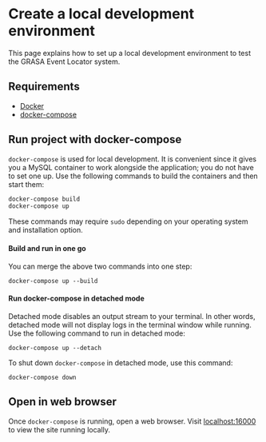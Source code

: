 Create a local development environment
======================================

<!--
    Please write each sentence on its own line.
    This makes changes easier to review in pull requests because of how git diffs work.
    More info here:
      https://asciidoctor.org/docs/asciidoc-recommended-practices/#one-sentence-per-line
  -->

This page explains how to set up a local development environment to test the GRASA Event Locator system.


## Requirements

* [Docker](https://docs.docker.com/install/)
* [docker-compose](https://docs.docker.com/compose/install/)


## Run project with docker-compose

`docker-compose` is used for local development.
It is convenient since it gives you a MySQL container to work alongside the application; you do not have to set one up.
Use the following commands to build the containers and then start them:


```sh
docker-compose build
docker-compose up
```

These commands may require `sudo` depending on your operating system and installation option.

#### Build and run in one go

You can merge the above two commands into one step:

`docker-compose up --build`

#### Run docker-compose in detached mode

Detached mode disables an output stream to your terminal.
In other words, detached mode will not display logs in the terminal window while running.
Use the following command to run in detached mode:

`docker-compose up --detach`

To shut down `docker-compose` in detached mode, use this command:

`docker-compose down`


## Open in web browser

Once `docker-compose` is running, open a web browser.
Visit [localhost:16000](http://localhost:16000/) to view the site running locally.
